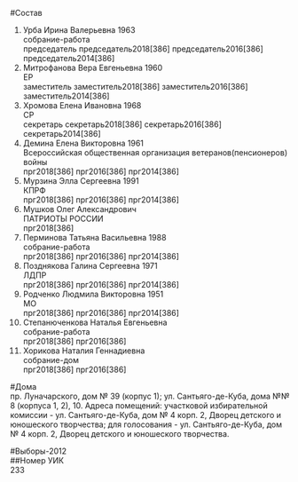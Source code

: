 #Состав  
1. Урба Ирина Валерьевна 1963  
    собрание-работа  
    председатель председатель2018[386] председатель2016[386] председатель2014[386]  
2. Митрофанова Вера Евгеньевна 1960  
    ЕР  
    заместитель заместитель2018[386] заместитель2016[386] заместитель2014[386]  
3. Хромова Елена Ивановна 1968  
    СР  
    секретарь секретарь2018[386] секретарь2016[386] секретарь2014[386]  
4. Демина Елена Викторовна 1961  
    Всероссийская общественная организация ветеранов(пенсионеров) войны  
    прг2018[386] прг2016[386] прг2014[386]  
5. Мурзина Элла Сергеевна 1991  
    КПРФ  
    прг2018[386] прг2016[386] прг2014[386]  
6. Мушков Олег Александрович  
    ПАТРИОТЫ РОССИИ  
    прг2018[386]  
7. Перминова Татьяна Васильевна 1988  
    собрание-работа  
    прг2018[386] прг2016[386] прг2014[386]  
8. Позднякова Галина Сергеевна 1971  
    ЛДПР  
    прг2018[386] прг2016[386] прг2014[386]  
9. Родченко Людмила Викторовна 1951  
    МО  
    прг2018[386] прг2016[386] прг2014[386]  
10. Степанюченкова Наталья Евгеньевна  
    собрание-работа  
    прг2018[386] прг2016[386]  
11. Хорикова Наталия Геннадиевна  
    собрание-дом  
    прг2018[386] прг2016[386]  
  
#Дома  
пр. Луначарского, дом № 39 (корпус 1); ул. Сантьяго-де-Куба, дома №№ 8 (корпуса 1, 2), 10. Адреса помещений: участковой избирательной комиссии - ул. Сантьяго-де-Куба, дом № 4 корп. 2, Дворец детского и юношеского творчества; для голосования - ул. Сантьяго-де-Куба, дом № 4 корп. 2, Дворец детского и юношеского творчества.  
  
#Выборы-2012  
##Номер УИК  
233  

